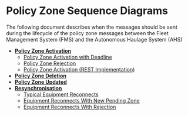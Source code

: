# Policy Zone Sequence Diagrams
The following document describes when the messages should be sent during the lifecycle of the policy zone messages between the Fleet Management System (FMS) and the Autonomous Haulage System (AHS)

- **[Policy Zone Activation](PolicyZoneActivation.md)**
    - [Policy Zone Activation with Deadline](PolicyZoneActivation.md#policy-zone-activation-deadline-exceed)
    - [Policy Zone Rejection](PolicyZoneActivation.md#policy-zone-activate-rejection)
    - [Policy Zone Activation (REST Implementation)](PolicyZoneActivation.md#implementation-with-rest-from-fms-to-ahs)
- **[Policy Zone Deletion](PolicyZoneDeletion.md)**
- **[Policy Zone Updated](PolicyZoneUpdated.md)**
- **[Resynchronisation](Resynchronisation.md)**
    - [Typical Equipment Reconnects](Resynchronisation.md#typical-equipment-reconnects)
    - [Equipment Reconnects With New Pending Zone](Resynchronisation.md#equipment-reconnects-with-new-pending-zone)
    - [Equipment Reconnects With Rejection](Resynchronisation.md#equipment-reconnects---reject-active-zones)
